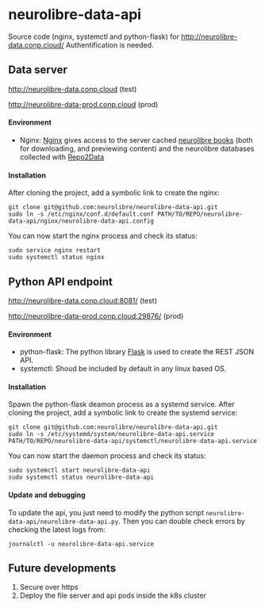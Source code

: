 # neurolibre-data-api
Source code (nginx, systemctl and python-flask) for http://neurolibre-data.conp.cloud/
Authentification is needed.

## Data server
http://neurolibre-data.conp.cloud (test)

http://neurolibre-data-prod.conp.cloud (prod)

#### Environment
* Nginx: [Nginx](https://www.nginx.com/) gives access to the server cached [neurolibre books](https://github.com/neurolibre/neurolibre-books) (both for downloading, and previewing content) and the neurolibre databases collected with [Repo2Data](https://github.com/SIMEXP/Repo2Data)

#### Installation
After cloning the project, add a symbolic link to create the nginx:
```
git clone git@github.com:neurolibre/neurolibre-data-api.git
sudo ln -s /etc/nginx/conf.d/default.conf PATH/TO/REPO/neurolibre-data-api/nginx/neurolibre-data-api.config
```
You can now start the nginx process and check its status:
```
sudo service nginx restart
sudo systemctl status nginx
```

## Python API endpoint
http://neurolibre-data.conp.cloud:8081/ (test)

http://neurolibre-data-prod.conp.cloud:29876/ (prod)
#### Environment
* python-flask: The python library [Flask](https://flask.palletsprojects.com/en/1.1.x/) is used to create the REST JSON API.
* systemctl: Shoud be included by default in any linux based OS.

#### Installation
Spawn the python-flask deamon process as a systemd service.
After cloning the project, add a symbolic link to create the systemd service:
```
git clone git@github.com:neurolibre/neurolibre-data-api.git
sudo ln -s /etc/systemd/system/neurolibre-data-api.service PATH/TO/REPO/neurolibre-data-api/systemctl/neurolibre-data-api.service
```
You can now start the daemon process and check its status:
```
sudo systemctl start neurolibre-data-api
sudo systemctl status neurolibre-data-api
```
#### Update and debugging
To update the api, you just need to modify the python script `neurolibre-data-api/neurolibre-data-api.py`.
Then you can double check errors by checking the latest logs from:
```
journalctl -u neurolibre-data-api.service
```

## Future developments
1. Secure over https
2. Deploy the file server and api pods inside the k8s cluster
